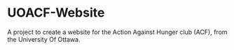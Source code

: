 # UOACF-Website
A project to create a website for the Action Against Hunger club (ACF), from the University Of Ottawa. 
